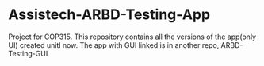 # Assistech-ARBD-Testing-App
Project for COP315.
This repository contains all the versions of the app(only UI) created unitl now.
The app with GUI linked is in another repo, ARBD-Testing-GUI
